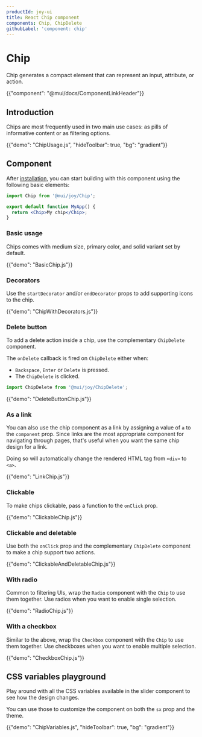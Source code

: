 ```yaml
---
productId: joy-ui
title: React Chip component
components: Chip, ChipDelete
githubLabel: 'component: chip'
---
```


# Chip

<p class="description">Chip generates a compact element that can represent an input, attribute, or action.</p>

{{"component": "@mui/docs/ComponentLinkHeader"}}

## Introduction

Chips are most frequently used in two main use cases: as pills of informative content or as filtering options.

{{"demo": "ChipUsage.js", "hideToolbar": true, "bg": "gradient"}}

## Component

After [installation](/joy-ui/getting-started/installation/), you can start building with this component using the following basic elements:

```jsx
import Chip from '@mui/joy/Chip';

export default function MyApp() {
  return <Chip>My chip</Chip>;
}
```

### Basic usage

Chips comes with medium size, primary color, and solid variant set by default.

{{"demo": "BasicChip.js"}}

### Decorators

Use the `startDecorator` and/or `endDecorator` props to add supporting icons to the chip.

{{"demo": "ChipWithDecorators.js"}}

### Delete button

To add a delete action inside a chip, use the complementary `ChipDelete` component.

The `onDelete` callback is fired on `ChipDelete` either when:

- `Backspace`, `Enter` or `Delete` is pressed.
- The `ChipDelete` is clicked.

```jsx
import ChipDelete from '@mui/joy/ChipDelete';
```

{{"demo": "DeleteButtonChip.js"}}

### As a link

You can also use the chip component as a link by assigning a value of `a` to the `component` prop.
Since links are the most appropriate component for navigating through pages, that's useful when you want the same chip design for a link.

Doing so will automatically change the rendered HTML tag from `<div>` to `<a>`.

{{"demo": "LinkChip.js"}}

### Clickable

To make chips clickable, pass a function to the `onClick` prop.

{{"demo": "ClickableChip.js"}}

### Clickable and deletable

Use both the `onClick` prop and the complementary `ChipDelete` component to make a chip support two actions.

{{"demo": "ClickableAndDeletableChip.js"}}

### With radio

Common to filtering UIs, wrap the `Radio` component with the `Chip` to use them together.
Use radios when you want to enable single selection.

{{"demo": "RadioChip.js"}}

### With a checkbox

Similar to the above, wrap the `Checkbox` component with the `Chip` to use them together.
Use checkboxes when you want to enable multiple selection.

{{"demo": "CheckboxChip.js"}}

## CSS variables playground

Play around with all the CSS variables available in the slider component to see how the design changes.

You can use those to customize the component on both the `sx` prop and the theme.

{{"demo": "ChipVariables.js", "hideToolbar": true, "bg": "gradient"}}
